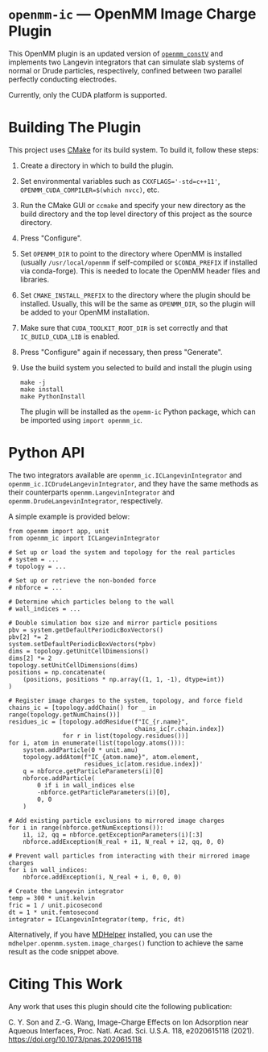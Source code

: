 `openmm-ic` — OpenMM Image Charge Plugin
========================================

This OpenMM plugin is an updated version of 
[`openmm_constV`](https://github.com/scychon/openmm_constV/)
and implements two Langevin integrators that can 
simulate slab systems of normal or Drude particles, respectively, 
confined between two parallel perfectly conducting electrodes.

Currently, only the CUDA platform is supported.

Building The Plugin
===================

This project uses [CMake](http://www.cmake.org) for its build system.
To build it, follow these steps:

1. Create a directory in which to build the plugin.
2. Set environmental variables such as `CXXFLAGS='-std=c++11'`,
   `OPENMM_CUDA_COMPILER=$(which nvcc)`, etc.
3. Run the CMake GUI or `ccmake` and specify your new directory as the
   build directory and the top level directory of this project as the 
   source directory.
4. Press "Configure".
5. Set `OPENMM_DIR` to point to the directory where OpenMM is installed 
   (usually `/usr/local/openmm` if self-compiled or `$CONDA_PREFIX` if 
   installed via conda-forge). This is needed to locate the OpenMM 
   header files and libraries.
6. Set `CMAKE_INSTALL_PREFIX` to the directory where the plugin should 
   be installed. Usually, this will be the same as `OPENMM_DIR`, so the
   plugin will be added to your OpenMM installation.
7. Make sure that `CUDA_TOOLKIT_ROOT_DIR` is set correctly and that 
   `IC_BUILD_CUDA_LIB` is enabled.
8. Press "Configure" again if necessary, then press "Generate".
9. Use the build system you selected to build and install the plugin using

       make -j
       make install
       make PythonInstall

   The plugin will be installed as the `opemm-ic` Python package, which
   can be imported using `import openmm_ic`.

Python API
==========

The two integrators available are `openmm_ic.ICLangevinIntegrator` and
`openmm_ic.ICDrudeLangevinIntegrator`, and they have the same methods as
their counterparts `openmm.LangevinIntegrator` and 
`openmm.DrudeLangevinIntegrator`, respectively.

A simple example is provided below:

    from openmm import app, unit
    from openmm_ic import ICLangevinIntegrator

    # Set up or load the system and topology for the real particles
    # system = ...
    # topology = ...

    # Set up or retrieve the non-bonded force
    # nbforce = ...

    # Determine which particles belong to the wall
    # wall_indices = ...

    # Double simulation box size and mirror particle positions
    pbv = system.getDefaultPeriodicBoxVectors()
    pbv[2] *= 2
    system.setDefaultPeriodicBoxVectors(*pbv)
    dims = topology.getUnitCellDimensions()
    dims[2] *= 2
    topology.setUnitCellDimensions(dims)
    positions = np.concatenate(
        (positions, positions * np.array((1, 1, -1), dtype=int))
    )

    # Register image charges to the system, topology, and force field
    chains_ic = [topology.addChain() for _ in range(topology.getNumChains())]
    residues_ic = [topology.addResidue(f"IC_{r.name}", 
                                       chains_ic[r.chain.index])
                   for r in list(topology.residues())]
    for i, atom in enumerate(list(topology.atoms())):
        system.addParticle(0 * unit.amu)
        topology.addAtom(f"IC_{atom.name}", atom.element,
                         residues_ic[atom.residue.index])'
        q = nbforce.getParticleParameters(i)[0]
        nbforce.addParticle(
            0 if i in wall_indices else 
            -nbforce.getParticleParameters(i)[0], 
            0, 0
        )

    # Add existing particle exclusions to mirrored image charges
    for i in range(nbforce.getNumExceptions()):
        i1, i2, qq = nbforce.getExceptionParameters(i)[:3]
        nbforce.addException(N_real + i1, N_real + i2, qq, 0, 0)

    # Prevent wall particles from interacting with their mirrored image charges
    for i in wall_indices:
        nbforce.addException(i, N_real + i, 0, 0, 0)

    # Create the Langevin integrator
    temp = 300 * unit.kelvin
    fric = 1 / unit.picosecond
    dt = 1 * unit.femtosecond
    integrator = ICLangevinIntegrator(temp, fric, dt)

Alternatively, if you have [MDHelper](https://github.com/bbye98/mdhelper)
installed, you can use the `mdhelper.openmm.system.image_charges()` 
function to achieve the same result as the code snippet above.

Citing This Work
================
Any work that uses this plugin should cite the following publication:

C. Y. Son and Z.-G. Wang, Image-Charge Effects on Ion Adsorption near 
Aqueous Interfaces, Proc. Natl. Acad. Sci. U.S.A. 118, e2020615118 
(2021). https://doi.org/10.1073/pnas.2020615118